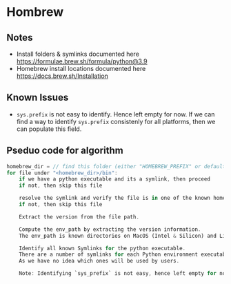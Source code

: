 # Hombrew

## Notes

- Install folders & symlinks documented here https://formulae.brew.sh/formula/python@3.9
- Homebrew install locations documented here https://docs.brew.sh/Installation

## Known Issues

- `sys.prefix` is not easy to identify. Hence left empty for now.
  If we can find a way to identify `sys.prefix` consistenly for all platforms, then we can populate this field.

## Pseduo code for algorithm

```rust
homebrew_dir = // find this folder (either "HOMEBREW_PREFIX" or default to directory defined here https://docs.brew.sh/Installation)
for file under "<homebrew_dir>/bin":
    if we have a python executable and its a symlink, then proceed
    if not, then skip this file

    resolve the symlink and verify the file is in one of the known homebrew directories.
    if not, then skip this file

    Extract the version from the file path.

    Compute the env_path by extracting the version information.
    The env_path is known directories on MacOS (Intel & Silicon) and Linux.

    Identify all known Symlinks for the python executable.
    There are a number of symlinks for each Python environment executable. Best to identify them all.
    As we have no idea which ones will be used by users.

    Note: Identifying `sys_prefix` is not easy, hence left empty for now.
```

</details>
</details>
